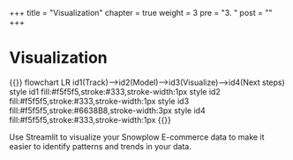 +++
title = "Visualization"
chapter = true
weight = 3
pre = "3. "
post = ""
+++

<!-- ### Chapter 3 -->

# Visualization

{{<mermaid>}}
flowchart LR
    id1(Track)-->id2(Model)-->id3(Visualize)-->id4(Next steps)
    style id1 fill:#f5f5f5,stroke:#333,stroke-width:1px
    style id2 fill:#f5f5f5,stroke:#333,stroke-width:1px
    style id3 fill:#f5f5f5,stroke:#6638B8,stroke-width:3px
    style id4 fill:#f5f5f5,stroke:#333,stroke-width:1px
{{</mermaid >}}

Use Streamlit to visualize your Snowplow E-commerce data to make it easier to identify patterns and trends in your data.
